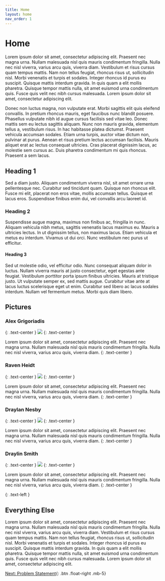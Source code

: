 ```yaml
---
title: Home
layout: home
nav_order: 1
---
```

# Home

Lorem ipsum dolor sit amet, consectetur adipiscing elit. Praesent nec magna urna. Nullam malesuada nisl quis mauris condimentum fringilla. Nulla nec nisl viverra, varius arcu quis, viverra diam. Vestibulum et risus cursus quam tempus mattis. Nam non tellus feugiat, rhoncus risus ut, sollicitudin nisl. Morbi venenatis et turpis et sodales. Integer rhoncus id purus eu suscipit. Quisque mattis interdum gravida. In quis quam a elit mollis pharetra. Quisque tempor mattis nulla, sit amet euismod urna condimentum quis. Fusce quis velit nec nibh cursus malesuada. Lorem ipsum dolor sit amet, consectetur adipiscing elit.

Donec non luctus magna, non vulputate erat. Morbi sagittis elit quis eleifend convallis. In pretium rhoncus mauris, eget faucibus nunc blandit posuere. Phasellus vulputate nibh id augue cursus facilisis sed vitae leo. Donec mattis sem eu lectus sagittis aliquam. Nunc non mauris gravida, elementum tellus a, vestibulum risus. In hac habitasse platea dictumst. Praesent vehicula accumsan sodales. Etiam urna turpis, auctor vitae dictum non, pulvinar at purus. Aenean et risus pretium lectus accumsan facilisis. Mauris aliquet erat ac lectus consequat ultricies. Cras placerat dignissim lacus, ac molestie sem cursus ac. Duis pharetra condimentum mi quis rhoncus. Praesent a sem lacus.

## Heading 1
Sed a diam justo. Aliquam condimentum viverra nisl, sit amet ornare urna pellentesque nec. Curabitur sed tincidunt quam. Quisque non rhoncus elit. Fusce mi elit, placerat non eros vitae, mollis accumsan tellus. Quisque et lacus eros. Suspendisse finibus enim dui, vel convallis arcu laoreet id.

### Heading 2
Suspendisse augue magna, maximus non finibus ac, fringilla in nunc. Aliquam vehicula nibh metus, sagittis venenatis lacus maximus eu. Mauris a ultricies lectus. In ut dignissim tellus, non maximus lacus. Etiam vehicula et metus eu interdum. Vivamus ut dui orci. Nunc vestibulum nec purus ut efficitur.

#### Heading 3
Sed ut molestie odio, vel efficitur odio. Nunc consequat aliquam dolor in luctus. Nullam viverra mauris at justo consectetur, eget egestas ante feugiat. Vestibulum porttitor porta ipsum finibus ultricies. Mauris at tristique justo. Ut vulputate semper ex, sed mattis augue. Curabitur vitae ante at lacus luctus scelerisque eget ut enim. Curabitur sed libero ac lacus sodales interdum. Nullam vel fermentum metus. Morbi quis diam libero. 

## Pictures


### Alex Grigoriadis
{: .text-center }
![](assets/proxy-image218.png) 
{: .text-center }

Lorem ipsum dolor sit amet, consectetur adipiscing elit. Praesent nec magna urna. Nullam malesuada nisl quis mauris condimentum fringilla. Nulla nec nisl viverra, varius arcu quis, viverra diam.
{: .text-center }

### Raven Heidt
{: .text-center }
![](assets/proxy-image218.png) 
{: .text-center }

Lorem ipsum dolor sit amet, consectetur adipiscing elit. Praesent nec magna urna. Nullam malesuada nisl quis mauris condimentum fringilla. Nulla nec nisl viverra, varius arcu quis, viverra diam.
{: .text-center }

### Draylan Nesby
{: .text-center }
![](assets/proxy-image218.png) 
{: .text-center }

Lorem ipsum dolor sit amet, consectetur adipiscing elit. Praesent nec magna urna. Nullam malesuada nisl quis mauris condimentum fringilla. Nulla nec nisl viverra, varius arcu quis, viverra diam.
{: .text-center }

### Draylin Smith
{: .text-center }
![](assets/proxy-image218.png) 
{: .text-center }

Lorem ipsum dolor sit amet, consectetur adipiscing elit. Praesent nec magna urna. Nullam malesuada nisl quis mauris condimentum fringilla. Nulla nec nisl viverra, varius arcu quis, viverra diam.
{: .text-center }

{: .text-left }
## Everything Else
Lorem ipsum dolor sit amet, consectetur adipiscing elit. Praesent nec magna urna. Nullam malesuada nisl quis mauris condimentum fringilla. Nulla nec nisl viverra, varius arcu quis, viverra diam. Vestibulum et risus cursus quam tempus mattis. Nam non tellus feugiat, rhoncus risus ut, sollicitudin nisl. Morbi venenatis et turpis et sodales. Integer rhoncus id purus eu suscipit. Quisque mattis interdum gravida. In quis quam a elit mollis pharetra. Quisque tempor mattis nulla, sit amet euismod urna condimentum quis. Fusce quis velit nec nibh cursus malesuada. Lorem ipsum dolor sit amet, consectetur adipiscing elit.

[Next: Problem Statement](https://strongsand94191.github.io/project-site/problemstatement.html){: .btn .float-right .mb-5}
